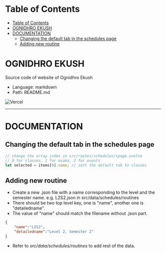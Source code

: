 # Table of Contents
- [Table of Contents](#table-of-contents)
- [OGNIDHRO EKUSH](#ognidhro-ekush)
- [DOCUMENTATION](#documentation)
  - [Changing the default tab in the schedules page](#changing-the-default-tab-in-the-schedules-page)
  - [Adding new routine](#adding-new-routine)

# OGNIDHRO EKUSH
Source code of website of Ognidhro Ekush

- Language: markdown
- Path: README.md

![Vercel](https://therealsujitk-vercel-badge.vercel.app/?app=ognidhro21&style=for-the-badge&logo=false)

---
# DOCUMENTATION 

## Changing the default tab in the schedules page

```javascript
// change the array index in src/routes/schedules/+page.svelte
// 0 for classes, 1 for exams, 2 for events
let selected = items[0].name; // sett the default tab to classes

```

## Adding new routine

- Create a new .json file with a name corresponding to the level and the semester name. e.g. L2S2.json in src/data/schedules/routines
- There should be two top level key, one is "name", another one is "detailedname".
- The value of "name" should match the filename without .json part.

```json
{
    "name":"L2S2",
    "detailedname":"Level 2, Semester 2"
}
``` 
- Refer to *src/data/schedules/routines* to add rest of the data.
   